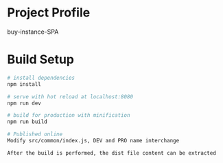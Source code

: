 # Project Profile

buy-instance-SPA

# Build Setup

``` bash
# install dependencies
npm install

# serve with hot reload at localhost:8080
npm run dev

# build for production with minification
npm run build

# Published online
Modify src/common/index.js, DEV and PRO name interchange

After the build is performed, the dist file content can be extracted